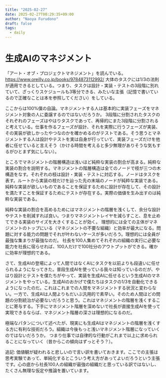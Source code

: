 ```yaml
---
title: "2025-02-27"
date: 2025-02-27T00:29:35+09:00
author: "Naoya Furudono"
draft: false
tags:
  - daily
---
```


# 生成AIのマネジメント

「アート・オブ・プロジェクトマネジメント」を読んでいる。https://www.oreilly.co.jp/books/9784873112992/
大体のタスクには1/3の法則が適用できるとしている。つまり、タスクは設計・実装・テストの3段階に別れていて、ざっくりスケジュールも3等分できる、みたいな主張（記憶で書いているので正確なことは本を参照してください）をしている。

ここからは100%僕の自論。マネジメントする人は基本的に実装フェーズをマネジメント対象の人に委譲するのではないだろうか。
3段階に分割されたタスクのそれぞれのフェーズはやはりタスクであって、再帰的にまた3段階に分割されると考えている。仕事を作るフェーズが設計、それを実際に行うフェーズが実装、その実装が欲しかったやつなのかを確かめるのがテストである。そう思うとマネジメントする人は設計やテストを実は自身が行っていて、実装フェーズだけを他者に任せていると言えそう（かける時間を考えると多少無理がありそうな気もするがひとまず気にしない）。

ところでマネジメントの階層構造は浅いほど純粋な実装の割合が高まる。純粋な実装の割合を説明する。マネジメントの階層構造は全てのノードで枝が三つの木構造をなす。それぞれの枝は設計・実装・テストに対応する。ノードはタスクを表す。ルートから実装の枝だけを辿った先の末端のノードが純粋な実装である。純粋な実装が欲しいものであることを保証するために設計が存在して、その設計を満たすことを保証するためにテストが存在する。実際の価値を生み出すのは純粋な実装である。

純粋な実装の割合を高めるためにはマネジメントの階層を浅くして、余分な設計やテストを削減すれば良い。つまりマネジメントレイヤを減らすこと、息を止めてできる実装のサイズを大きくすることが効く。
理想的には全ての主体がマネジメントのトップにいる（マネジメントの不要な組織）と効率が最大になる。問題に対する能力の問題でそれが叶わないケースが多いだろう。理想的には全員が最強な集まりが最強なのだ。
社長を100人集めてそれぞれの組織の実行に必要な能力を社長に宿らせれば、100人だけで100社分のアウトプットができる。確かに効率が理想的である。

さて、生成AIの登場によって人間ではなくAIにタスクを以前よりも段違いに任せられるようになってきた。普段生成AIを使っている我々は知っているのだが、やはり設計とテストを僕たちがやって、実装を生成AIに任せるという生成AIのマネジメントをやっている。生成AIのおかげで僕たちはタスクの1/3を自動化できるようになったのだ。これはこれまでの人間をマネジメントする状況と変わらない。一方で、生成AIは人間よりもだいぶ汎用的で素早い。そのため人間ほどの問題の分割統治が必要ないだろうと思う。これはマネジメントの階層を浅くすることに寄与する。下手にマネジメント階層を深めないで社長が直接生成AIを使って実現できるならば、マネジメント階層の深さは理想的になるのだ。

極端なパタンについて述べたが、現実にも生成AIはマネジメントの階層を浅くする方に有利な技術だろう。組織は今後もっと浅いマネジメント階層になっていくのではないだろうか。
つまり仕事では自律的な行動がこれまで以上に求められることになっていく（昔からこの傾向はずっとそう？）。

追記: 価値観が疑われると悲しいので言い訳を書いておきます。ここでの主張は思考実験であって、単純化するとこういう考え方があってよいだろうという主張です。心の底から社長100人の組織が最強の組織だと思っている訳ではないし、たくさん無理な仮定や推論を置いています。
